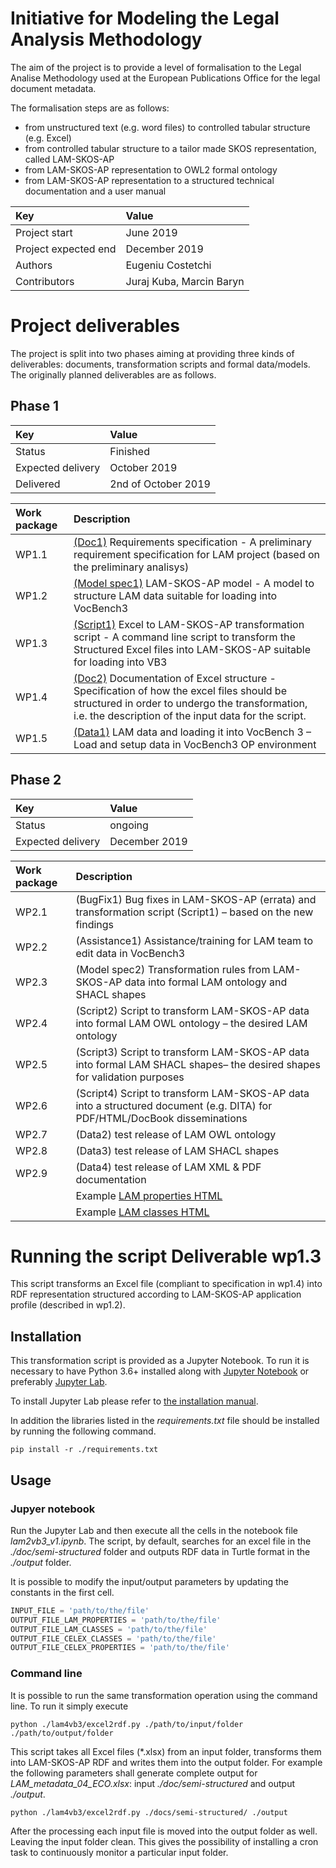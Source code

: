 # Initiative for Modeling the Legal Analysis Methodology


The aim of the project is to provide a level of formalisation to the Legal Analise Methodology used at the European Publications Office for the legal document metadata. 

The formalisation steps are as follows: 
- from unstructured text (e.g. word files) to controlled tabular structure (e.g. Excel)
- from controlled tabular structure to a tailor made SKOS representation, called LAM-SKOS-AP
- from LAM-SKOS-AP representation to OWL2 formal ontology
- from LAM-SKOS-AP representation to a structured technical documentation and a user manual

  
| Key | Value |
| :--- | :--- | 
| Project start| June 2019 |
| Project expected end| December 2019 |
| Authors | Eugeniu Costetchi |
| Contributors | Juraj Kuba, Marcin Baryn |
 
 
# Project deliverables 

The project is split into two phases aiming at providing three kinds of deliverables: documents, transformation scripts and formal data/models. The originally planned deliverables are as follows. 

## Phase 1
| Key | Value |
| :--- | :--- | 
| Status | Finished |
| Expected delivery | October 2019|
| Delivered | 2nd of October 2019|

| Work package | Description |
| :--- | :--- |
|  WP1.1 | [(Doc1)](deliverables/wp1-1-ontology-requirements/main.pdf) Requirements specification - A preliminary requirement specification for LAM project (based on the preliminary analisys) |
|  WP1.2 | [(Model spec1)](deliverables/wp1-2-lam-skos-ap/main.pdf) LAM-SKOS-AP model - A model to structure LAM data suitable for loading into VocBench3 |
|  WP1.3 | [(Script1)](lam4vb3/excel2rdf.py) Excel to LAM-SKOS-AP transformation script  - A command line script to transform the Structured Excel files into LAM-SKOS-AP suitable for loading into VB3 |
|  WP1.4 | [(Doc2)](deliverables/wp1-4-excel-structure/main.pdf) Documentation of Excel structure - Specification of how the excel files should be structured in order to undergo the transformation, i.e. the description of the input data for the script. |
|  WP1.5 | [(Data1)](data) LAM data and loading it into VocBench 3 – Load and setup data in VocBench3 OP environment |

## Phase 2
| Key | Value |
| :--- | :--- |
|Status| ongoing |
|Expected delivery | December 2019| 


| Work package  | Description |
| :--- | :--- |
|  WP2.1 | (BugFix1) Bug fixes in LAM-SKOS-AP (errata) and transformation script (Script1) – based on the new findings |
|  WP2.2 | (Assistance1) Assistance/training for LAM team to edit data in VocBench3 |
|  WP2.3 | (Model spec2) Transformation rules from LAM-SKOS-AP data into formal LAM ontology and SHACL shapes |
|  WP2.4 | (Script2) Script to transform LAM-SKOS-AP data into formal LAM OWL ontology  – the desired LAM ontology |
|  WP2.5 | (Script3) Script to transform LAM-SKOS-AP data into formal LAM SHACL shapes– the desired shapes for validation purposes |
|  WP2.6 | (Script4) Script to transform LAM-SKOS-AP data into a structured document (e.g. DITA) for PDF/HTML/DocBook disseminations |
|  WP2.7 | (Data2) test release of LAM OWL ontology |
|  WP2.8 | (Data3) test release of LAM SHACL shapes |
|  WP2.9 | (Data4) test release of LAM XML & PDF documentation | 
|        | Example [LAM properties HTML](http://htmlpreview.github.io/?https://github.com/eu-vocabularies/lam4vb3/blob/master/data/lam_project_properties_v2.html)  |
|        | Example [LAM classes HTML](http://htmlpreview.github.io/?https://github.com/eu-vocabularies/lam4vb3/blob/master/data/lam_project_classes_v2.html) |


# Running the script Deliverable wp1.3  
  This script  transforms an Excel file (compliant to specification in wp1.4) into RDF representation structured according to LAM-SKOS-AP application profile (described in wp1.2). 

## Installation 

This transformation script is provided as a Jupyter Notebook. To run it is necessary to have Python 3.6+ installed along with [Jupyter Notebook](https://jupyter.org/install) or preferably [Jupyter Lab](https://jupyterlab.readthedocs.io/en/stable/getting_started/installation.html).

To install Jupyter Lab please refer to [the installation manual](https://jupyterlab.readthedocs.io/en/stable/getting_started/installation.html).  


In addition the libraries listed in the *requirements.txt* file should be installed by running the following command.  

```shell script
pip install -r ./requirements.txt
```

## Usage
 
### Jupyer notebook
Run the Jupyter Lab and then execute all the cells in the notebook file *lam2vb3_v1.ipynb*.
The script, by default, searches for an excel file in the *./doc/semi-structured* folder and outputs RDF data in Turtle format in the *./output* folder. 

It is possible to modify the input/output parameters by updating the constants in the first cell. 
```Python
INPUT_FILE = 'path/to/the/file'
OUTPUT_FILE_LAM_PROPERTIES = 'path/to/the/file' 
OUTPUT_FILE_LAM_CLASSES = 'path/to/the/file'
OUTPUT_FILE_CELEX_CLASSES = 'path/to/the/file'
OUTPUT_FILE_CELEX_PROPERTIES = 'path/to/the/file'
``` 

###  Command line
It is possible to run the same transformation operation using the command line. To run it simply execute

```shell script
python ./lam4vb3/excel2rdf.py ./path/to/input/folder ./path/to/output/folder
```

This script takes all Excel files (*.xlsx) from an input folder, transforms them into LAM-SKOS-AP RDF and writes them 
into the output folder.
For example the following parameters shall generate complete output for *LAM_metadata_04_ECO.xlsx*: input *./doc/semi-structured* and output  *./output*. 

```shell script
python ./lam4vb3/excel2rdf.py ./docs/semi-structured/ ./output
```

After the processing each input file is moved into the output folder as well. Leaving the input folder clean.
This gives the possibility of installing a cron task to continuously monitor a particular input folder. 


